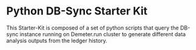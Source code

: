 # Python DB-Sync Starter Kit

This Starter-Kit is composed of a set of python scripts that query the DB-sync instance running on Demeter.run cluster to generate different data analysis outputs from the ledger history.
